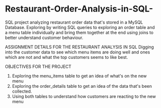 # Restaurant-Order-Analysis-in-SQL-

SQL project analyzing restaurant order data that's stored in a MySQL Database. 
Exploring by writing SQL queries to exploring an order table and a menu table individually and bring them together at the end using joins to better understand customer behaviour.

ASSIGNMENT DETAILS FOR THE RESTAURANT ANALYSIS IN SQL
Digging into the customer data to see which menu items are doing well and ones which are not and what the top customers seems to like best.

OBJECTIVES FOR THE PROJECT 
1. Exploring the menu_items table to get an idea of what's on the new menu
2. Exploring the order_details table to get an idea of the data that's been collected.
3. Using both tables to understand how customers are reacting to the new menu
 
